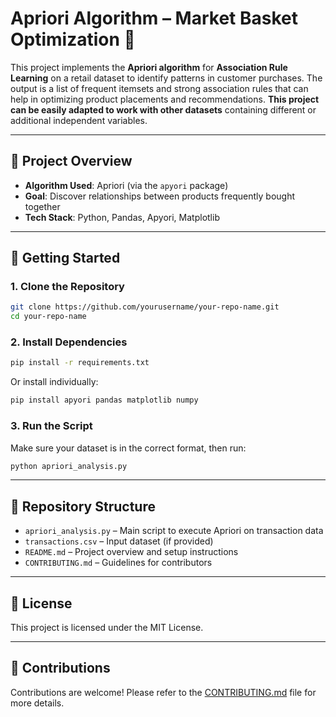 # Apriori Algorithm – Market Basket Optimization 🛒

This project implements the **Apriori algorithm** for **Association Rule Learning** on a retail dataset to identify patterns in customer purchases. The output is a list of frequent itemsets and strong association rules that can help in optimizing product placements and recommendations. **This project can be easily adapted to work with other datasets** containing different or additional independent variables.

---

## 📌 Project Overview

- **Algorithm Used**: Apriori (via the `apyori` package)
- **Goal**: Discover relationships between products frequently bought together
- **Tech Stack**: Python, Pandas, Apyori, Matplotlib

---

## 🚀 Getting Started

### 1. Clone the Repository

```bash
git clone https://github.com/yourusername/your-repo-name.git
cd your-repo-name
```

### 2. Install Dependencies

```bash
pip install -r requirements.txt
```

Or install individually:

```bash
pip install apyori pandas matplotlib numpy
```

### 3. Run the Script

Make sure your dataset is in the correct format, then run:

```bash
python apriori_analysis.py
```

---

## 📁 Repository Structure

- `apriori_analysis.py` – Main script to execute Apriori on transaction data
- `transactions.csv` – Input dataset (if provided)
- `README.md` – Project overview and setup instructions
- `CONTRIBUTING.md` – Guidelines for contributors

---

## 📜 License

This project is licensed under the MIT License.

---

## 🤝 Contributions

Contributions are welcome! Please refer to the [CONTRIBUTING.md](./CONTRIBUTING.md) file for more details.